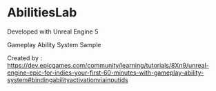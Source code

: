 # AbilitiesLab

Developed with Unreal Engine 5


Gameplay Ability System Sample

Created by : 
https://dev.epicgames.com/community/learning/tutorials/8Xn9/unreal-engine-epic-for-indies-your-first-60-minutes-with-gameplay-ability-system#bindingabilityactivationviainputids

